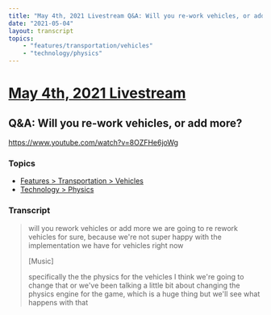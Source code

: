 ```yaml
---
title: "May 4th, 2021 Livestream Q&A: Will you re-work vehicles, or add more?"
date: "2021-05-04"
layout: transcript
topics:
    - "features/transportation/vehicles"
    - "technology/physics"
---
```

# [May 4th, 2021 Livestream](../2021-05-04.md)
## Q&A: Will you re-work vehicles, or add more?
https://www.youtube.com/watch?v=8OZFHe6joWg

### Topics
* [Features > Transportation > Vehicles](../topics/features/transportation/vehicles.md)
* [Technology > Physics](../topics/technology/physics.md)

### Transcript

> will you rework vehicles or add more we are going to re rework vehicles for sure, because we're not super happy with the implementation we have for vehicles right now
>
> [Music]
>
> specifically the the physics for the vehicles I think we're going to change that or we've been talking a little bit about changing the physics engine for the game, which is a huge thing but we'll see what happens with that
